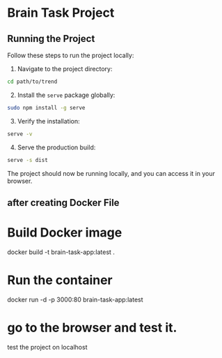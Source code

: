 # Brain Task Project

## Running the Project

Follow these steps to run the project locally:

1. Navigate to the project directory:

```bash
cd path/to/trend 
```

2. Install the `serve` package globally:

```bash
sudo npm install -g serve
```

3. Verify the installation:

```bash
serve -v
```

4. Serve the production build:

```bash
serve -s dist
```

The project should now be running locally, and you can access it in your browser.

## after creating Docker File

# Build Docker image
docker build -t brain-task-app:latest .

# Run the container
docker run -d -p 3000:80 brain-task-app:latest

# go to the browser and test it.
test the project on localhost


